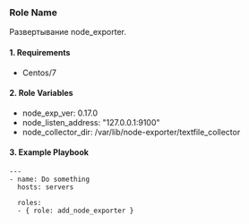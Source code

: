 ### Role Name

Развертывание node_exporter.

#### 1. Requirements

- Centos/7

#### 2. Role Variables

- node_exp_ver: 0.17.0
- node_listen_address: "127.0.0.1:9100"
- node_collector_dir: /var/lib/node-exporter/textfile_collector

#### 3. Example Playbook

```
---
- name: Do something
  hosts: servers

  roles:
  - { role: add_node_exporter }
```
